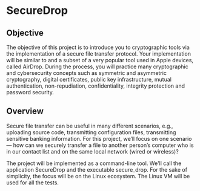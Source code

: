 # SecureDrop
## Objective
The objective of this project is to introduce you to cryptographic tools via the implementation of a secure
file transfer protocol. Your implementation will be similar to and a subset of a very popular tool used in
Apple devices, called AirDrop. During the process, you will practice many cryptographic and cybersecurity
concepts such as symmetric and asymmetric cryptography, digital certificates, public key infrastructure,
mutual authentication, non-repudiation, confidentiality, integrity protection and password security.
## Overview
Secure file transfer can be useful in many different scenarios, e.g., uploading source code, transmitting
configuration files, transmitting sensitive banking information. For this project, we’ll focus on one scenario —
how can we securely transfer a file to another person’s computer who is in our contact list and on the same
local network (wired or wireless)?  
 
The project will be implemented as a command-line tool. We'll call the application SecureDrop and the executable secure_drop. For the sake of simplicity, the focus will be on the Linux ecosystem. The Linux VM will be used for all the tests.
